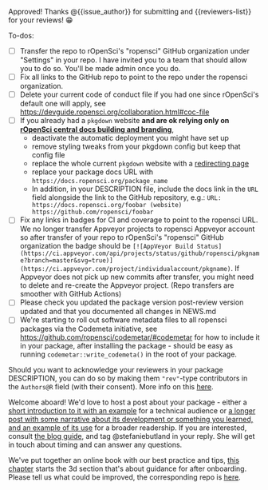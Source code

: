 Approved! Thanks @{{issue_author}} for submitting and {{reviewers-list}} for your reviews! :grin:

To-dos:
- [ ] Transfer the repo to rOpenSci's "ropensci" GitHub organization under "Settings" in your repo.  I have invited you to a team that should allow you to do so.  You'll be made admin once you do.
- [ ] Fix all links to the GitHub repo to point to the repo under the ropensci organization.
- [ ] Delete your current code of conduct file if you had one since rOpenSci's default one will apply, see https://devguide.ropensci.org/collaboration.html#coc-file
- [ ] If you already had a `pkgdown` website **and are ok relying only on [rOpenSci central docs building and branding](https://devguide.ropensci.org/ci.html#even-more-ci-ropensci-docs)**,
    * deactivate the automatic deployment you might have set up
    * remove styling tweaks from your pkgdown config but keep that config file
    * replace the whole current `pkgdown` website with a [redirecting page](https://devguide.ropensci.org/redirect.html)
    * replace your package docs URL with `https://docs.ropensci.org/package_name`
    * In addition, in your DESCRIPTION file, include the docs link in the `URL` field alongside the link to the GitHub repository, e.g.: `URL: https://docs.ropensci.org/foobar (website) https://github.com/ropensci/foobar`
- [ ] Fix any links in badges for CI and coverage to point to the ropensci URL. We no longer transfer Appveyor projects to ropensci Appveyor account so after transfer of your repo to rOpenSci's "ropensci" GitHub organization the badge should be `[![AppVeyor Build Status](https://ci.appveyor.com/api/projects/status/github/ropensci/pkgname?branch=master&svg=true)](https://ci.appveyor.com/project/individualaccount/pkgname)`. If Appveyor does not pick up new commits after transfer, you might need to delete and re-create the Appveyor project. (Repo transfers are smoother with GitHub Actions)
- [ ] Please check you updated the package version post-review version updated and that you documented all changes in NEWS.md
- [ ] We're starting to roll out software metadata files to all ropensci packages via the Codemeta initiative, see https://github.com/ropensci/codemetar/#codemetar for how to include it in your package, after installing the package - should be easy as running `codemetar::write_codemeta()` in the root of your package.

Should you want to acknowledge your reviewers in your package DESCRIPTION, you can do so by making them `"rev"`-type contributors in the `Authors@R` field (with their consent).  More info on this [here](https://devguide.ropensci.org/building.html#authorship).


Welcome aboard! We'd love to host a post about your package - either a [short introduction to it with an example](https://ropensci.org/tech-notes/) for a technical audience or [a longer post with some narrative about its development or something you learned, and an example of its use](https://ropensci.org/blog/) for a broader readership. If you are interested, consult [the blog guide](https://blogguide.ropensci.org/), and tag @stefaniebutland in your reply. She will get in touch about timing and can answer any questions.

We've put together an online book with our best practice and tips, [this chapter](https://devguide.ropensci.org/collaboration.html) starts the 3d section that's about guidance for after onboarding. Please tell us what could be improved, the corresponding repo is [here](https://github.com/ropensci/dev_guide).
